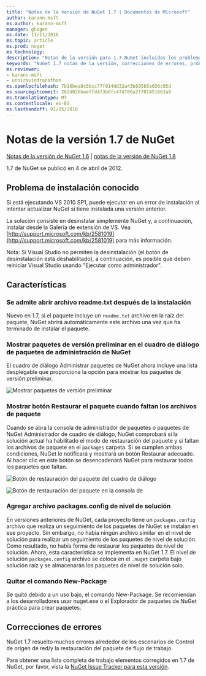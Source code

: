 ```yaml
---
title: "Notas de la versión de NuGet 1.7 | Documentos de Microsoft"
author: karann-msft
ms.author: karann-msft
manager: ghogen
ms.date: 11/11/2016
ms.topic: article
ms.prod: nuget
ms.technology: 
description: "Notas de la versión para 1.7 NuGet incluidos los problemas conocidos, correcciones de errores, las funciones agregadas y dcr."
keywords: "NuGet 1.7 notas de la versión, correcciones de errores, problemas, conocidos agregan características, DCR"
ms.reviewer:
- karann-msft
- unniravindranathan
ms.openlocfilehash: 7b16bea8c6bcc77f814dd32a43b895b5e656c95d
ms.sourcegitcommit: 262d026beeffd4f3b6fc47d780a2f701451663a8
ms.translationtype: MT
ms.contentlocale: es-ES
ms.lasthandoff: 01/25/2018
---
```

# <a name="nuget-17-release-notes"></a>Notas de la versión 1.7 de NuGet

[Notas de la versión de NuGet 1.6](../release-notes/nuget-1.6.md) | [notas de la versión de NuGet 1.8](../release-notes/nuget-1.8.md)

1.7 de NuGet se publicó en 4 de abril de 2012.

## <a name="known-installation-issue"></a>Problema de instalación conocido
Si está ejecutando VS 2010 SP1, puede ejecutar en un error de instalación al intentar actualizar NuGet si tiene instalada una versión anterior.

La solución consiste en desinstalar simplemente NuGet y, a continuación, instalar desde la Galería de extensión de VS.  Vea [http://support.microsoft.com/kb/2581019](http://support.microsoft.com/kb/2581019) para más información.

Nota: Si Visual Studio no permiten la desinstalación (el botón de desinstalación está deshabilitado), a continuación, es posible que deben reiniciar Visual Studio usando "Ejecutar como administrador".

## <a name="features"></a>Características

### <a name="support-opening-readmetxt-file-after-installation"></a>Se admite abrir archivo readme.txt después de la instalación
Nuevo en 1.7, si el paquete incluye un `readme.txt` archivo en la raíz del paquete, NuGet abrirá automáticamente este archivo una vez que ha terminado de instalar el paquete.

### <a name="show-prerelease-packages-in-the-manage-nuget-packages-dialog"></a>Mostrar paquetes de versión preliminar en el cuadro de diálogo de paquetes de administración de NuGet
El cuadro de diálogo Administrar paquetes de NuGet ahora incluye una lista desplegable que proporciona la opción para mostrar los paquetes de versión preliminar.

![Mostrar paquetes de versión preliminar](./media/prerelease-dropdown.png)

### <a name="show-package-restore-button-when-package-files-are-missing"></a>Mostrar botón Restaurar el paquete cuando faltan los archivos de paquete
Cuando se abra la consola de administrador de paquetes o paquetes de NuGet Administrador de cuadro de diálogo, NuGet comprobará si la solución actual ha habilitado el modo de restauración del paquete y si faltan los archivos de paquete en el `packages` carpeta. Si se cumplen ambas condiciones, NuGet le notificará y mostrará un botón Restaurar adecuado. Al hacer clic en este botón se desencadenará NuGet para restaurar todos los paquetes que faltan.

![Botón de restauración del paquete del cuadro de diálogo](./media/packagerestore-dialog.png)

![Botón de restauración del paquete en la consola de](./media/packagerestore-console.png)

### <a name="add-solution-level-packagesconfig-file"></a>Agregar archivo packages.config de nivel de solución
En versiones anteriores de NuGet, cada proyecto tiene un `packages.config` archivo que realiza un seguimiento de los paquetes de NuGet se instalan en ese proyecto. Sin embargo, no había ningún archivo similar en el nivel de solución para realizar un seguimiento de los paquetes de nivel de solución. Como resultado, no había forma de restaurar los paquetes de nivel de solución.
Ahora, esta característica se implementa en NuGet 1.7. El nivel de solución `packages.config` archivo se coloca en el `.nuget` carpeta bajo solución raíz y se almacenarán los paquetes de nivel de solución solo.

### <a name="remove-new-package-command"></a>Quitar el comando New-Package
Se quitó debido a un uso bajo, el comando New-Package. Se recomiendan a los desarrolladores usar nuget.exe o el Explorador de paquetes de NuGet práctica para crear paquetes.

## <a name="bug-fixes"></a>Correcciones de errores
NuGet 1.7 resuelto muchos errores alrededor de los escenarios de Control de origen de red/y la restauración del paquete de flujo de trabajo.

Para obtener una lista completa de trabajo elementos corregidos en 1.7 de NuGet, por favor, vista la [NuGet Issue Tracker para esta versión](http://nuget.codeplex.com/workitem/list/advanced?keyword=&status=Closed&type=All&priority=All&release=NuGet%201.7&assignedTo=All&component=All&sortField=Votes&sortDirection=Descending&page=0).
